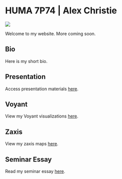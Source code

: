 # HUMA 7P74 | Alex Christie

![](zaxis.png)

Welcome to my website. More coming soon.

## Bio

Here is my short bio.

## Presentation

Access presentation materials [here](presentation).

## Voyant

View my Voyant visualizations [here](voyant).

## Zaxis

View my zaxis maps [here](zaxis).

## Seminar Essay

Read my seminar essay [here](essay).
